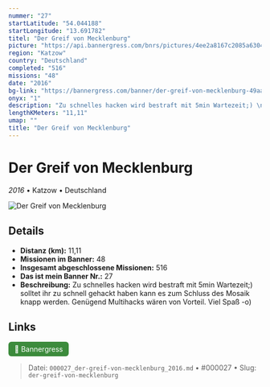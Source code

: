 ```yaml
---
nummer: "27"
startLatitude: "54.044188"
startLongitude: "13.691782"
titel: "Der Greif von Mecklenburg"
picture: "https://api.bannergress.com/bnrs/pictures/4ee2a8167c2085a63047e7820de51ce3"
region: "Katzow"
country: "Deutschland"
completed: "516"
missions: "48"
date: "2016"
bg-link: "https://bannergress.com/banner/der-greif-von-mecklenburg-49aa"
onyx: "1"
description: "Zu schnelles hacken wird bestraft mit 5min Wartezeit;) \nsolltet ihr zu schnell gehackt haben kann es zum Schluss des Mosaik knapp werden. Genügend Multihacks wären von Vorteil. Viel Spaß -o)"
lengthKMeters: "11,11"
umap: ""
title: "Der Greif von Mecklenburg"
---
```

# Der Greif von Mecklenburg

*2016* • Katzow • Deutschland

![Der Greif von Mecklenburg](https://api.bannergress.com/bnrs/pictures/4ee2a8167c2085a63047e7820de51ce3)

## Details
- **Distanz (km):** 11,11
- **Missionen im Banner:** 48
- **Insgesamt abgeschlossene Missionen:** 516
- **Das ist mein Banner Nr.:** 27
- **Beschreibung:** Zu schnelles hacken wird bestraft mit 5min Wartezeit;) 
solltet ihr zu schnell gehackt haben kann es zum Schluss des Mosaik knapp werden. Genügend Multihacks wären von Vorteil. Viel Spaß -o)


## Links
<div style="margin-top: 0.5em;">
<a href="https://bannergress.com/banner/der-greif-von-mecklenburg-49aa" target="_blank" style="display:inline-block;margin-right:8px;padding:6px 12px;background-color:#3c8b3c;color:white;text-decoration:none;border-radius:6px;">🔗 Bannergress</a>

</div>


> Datei: `000027_der-greif-von-mecklenburg_2016.md` • #000027 • Slug: `der-greif-von-mecklenburg`
